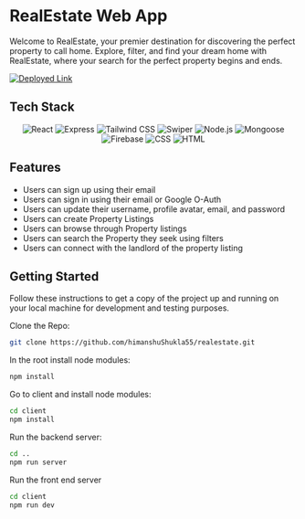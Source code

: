 # RealEstate Web App

Welcome to RealEstate, your premier destination for discovering the perfect property to call home. Explore, filter, and find your dream home with RealEstate, where your search for the perfect property begins and ends.

[![Deployed Link](https://img.shields.io/badge/Deployed%20Link-Visit%20Site-blue)](https://real-estate-b81c.onrender.com/)

## Tech Stack

<p align="center">
  <img src="https://img.shields.io/badge/React-61DAFB?logo=react&logoColor=white&style=flat-square" alt="React">
  <img src="https://img.shields.io/badge/Express-000000?logo=express&logoColor=white&style=flat-square" alt="Express">
  <img src="https://img.shields.io/badge/Tailwind_CSS-38B2AC?logo=tailwind-css&logoColor=white&style=flat-square" alt="Tailwind CSS">
  <img src="https://img.shields.io/badge/Swiper-6332F6?logo=swiper&logoColor=white&style=flat-square" alt="Swiper">
  <img src="https://img.shields.io/badge/Node.js-339933?logo=node.js&logoColor=white&style=flat-square" alt="Node.js">
  <img src="https://img.shields.io/badge/Mongoose-47A248?logo=mongoose&logoColor=white&style=flat-square" alt="Mongoose">
  <img src="https://img.shields.io/badge/Firebase-FFCA28?logo=firebase&logoColor=white&style=flat-square" alt="Firebase">
  <img src="https://img.shields.io/badge/CSS-1572B6?logo=css3&logoColor=white&style=flat-square" alt="CSS">
  <img src="https://img.shields.io/badge/HTML-E34F26?logo=html5&logoColor=white&style=flat-square" alt="HTML">
</p>

## Features

- Users can sign up using their email
- Users can sign in using their email or Google O-Auth
- Users can update their username, profile avatar, email, and password
- Users can create Property Listings
- Users can browse through Property listings
- Users can search the Property they seek using filters
- Users can connect with the landlord of the property listing

## Getting Started

Follow these instructions to get a copy of the project up and running on your local machine for development and testing purposes.

Clone the Repo:
```bash
git clone https://github.com/himanshuShukla55/realestate.git
```
In the root install node modules:
```bash
npm install
```

Go to client and install node modules:
```bash
cd client
npm install
```

Run the backend server:
```bash
cd ..
npm run server
```

Run the front end server
```bash
cd client
npm run dev
```

